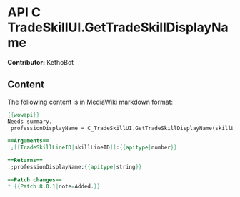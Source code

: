 # API C TradeSkillUI.GetTradeSkillDisplayName

**Contributor:** KethoBot

## Content

The following content is in MediaWiki markdown format:

```mediawiki
{{wowapi}}
Needs summary.
 professionDisplayName = C_TradeSkillUI.GetTradeSkillDisplayName(skillLineID)

==Arguments==
:;[[TradeSkillLineID|skillLineID]]:{{apitype|number}}

==Returns==
:;professionDisplayName:{{apitype|string}}

==Patch changes==
* {{Patch 8.0.1|note=Added.}}
```